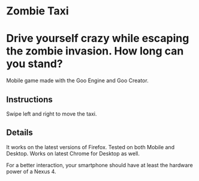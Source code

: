 Zombie Taxi
==========

# Drive yourself crazy while escaping the zombie invasion. How long can you stand?

Mobile game made with the Goo Engine and Goo Creator.

## Instructions

Swipe left and right to move the taxi.

## Details

It works on the latest versions of Firefox. Tested on both Mobile and Desktop.
Works on latest Chrome for Desktop as well.

For a better interaction, your smartphone should have at least the hardware power of a Nexus 4.
